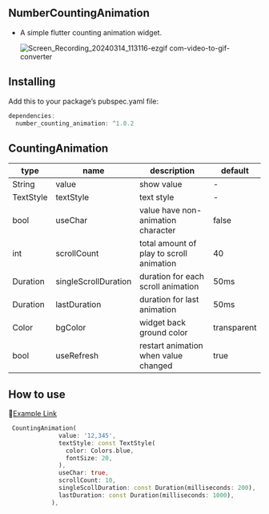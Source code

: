## NumberCountingAnimation

- A simple flutter counting animation widget.
    
    ![Screen_Recording_20240314_113116-ezgif com-video-to-gif-converter](https://github.com/Shik1266/CountingAnimation/assets/53571368/eb8b3042-f793-456f-987f-e8342029d5a1)
    

## Installing

Add this to your package’s pubspec.yaml file:

```kotlin
dependencies:
  number_counting_animation: ^1.0.2
```

## CountingAnimation

| type | name | description | default |
| --- | --- | --- | --- |
| String | value | show value | - |
| TextStyle | textStyle | text style | - |
| bool | useChar | value have non-animation character | false |
| int | scrollCount | total amount of play to scroll animation | 40 |
| Duration | singleScrollDuration | duration for each scroll animation | 50ms |
| Duration | lastDuration | duration for last animation | 50ms |
| Color | bgColor | widget back ground color | transparent |
| bool | useRefresh | restart animation when value changed | true |

## How to use

🔗[Example Link](https://pub.dev/packages/number_counting_animation/example)

```dart
 CountingAnimation(
              value: '12,345',
              textStyle: const TextStyle(
                color: Colors.blue,
                fontSize: 20,
              ),
              useChar: true,
              scrollCount: 10,
              singleScollDuration: const Duration(milliseconds: 200),
              lastDuration: const Duration(milliseconds: 1000),
            ),
```

